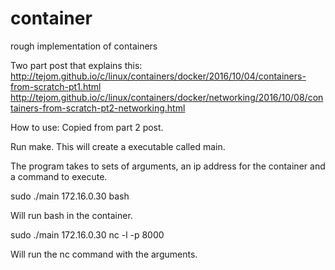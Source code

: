 # container
rough implementation of containers

Two part post that explains this:
http://tejom.github.io/c/linux/containers/docker/2016/10/04/containers-from-scratch-pt1.html
http://tejom.github.io/c/linux/containers/docker/networking/2016/10/08/containers-from-scratch-pt2-networking.html

How to use:
Copied from part 2 post.

Run make. This will create a executable called main.

The program takes to sets of arguments, an ip address for the container and a command to execute.

sudo ./main 172.16.0.30 bash

Will run bash in the container.

sudo ./main 172.16.0.30 nc -l -p 8000

Will run the nc command with the arguments.
